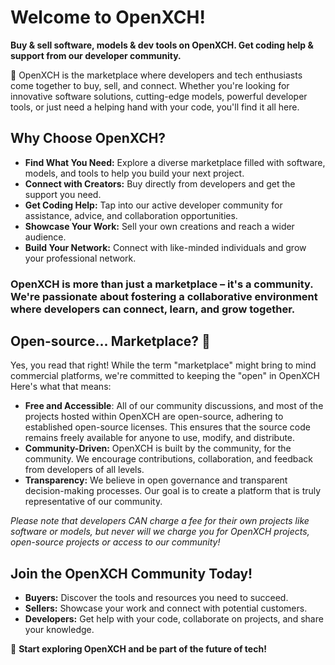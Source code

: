 # Welcome to OpenXCH!

**Buy & sell software, models & dev tools on OpenXCH. Get coding help & support from our developer community.**

🤝 OpenXCH is the marketplace where developers and tech enthusiasts come together to buy, sell, and connect. Whether you're looking for innovative software solutions, cutting-edge models, powerful developer tools, or just need a helping hand with your code, you'll find it all here.

## Why Choose OpenXCH?

* **Find What You Need:** Explore a diverse marketplace filled with software, models, and tools to help you build your next project.
* **Connect with Creators:**  Buy directly from developers and get the support you need.
* **Get Coding Help:**  Tap into our active developer community for assistance, advice, and collaboration opportunities.
* **Showcase Your Work:**  Sell your own creations and reach a wider audience.
* **Build Your Network:**  Connect with like-minded individuals and grow your professional network.

### OpenXCH is more than just a marketplace – it's a community. We're passionate about fostering a collaborative environment where developers can connect, learn, and grow together.

## Open-source... Marketplace? 🤔
Yes, you read that right! While the term "marketplace" might bring to mind commercial platforms, we're committed to keeping the "open" in OpenXCH Here's what that means:
* **Free and Accessible**: All of our community discussions, and most of the projects hosted within OpenXCH are open-source, adhering to established open-source licenses. This ensures that the source code remains freely available for anyone to use, modify, and distribute.
* **Community-Driven:** OpenXCH is built by the community, for the community. We encourage contributions, collaboration, and feedback from developers of all levels.
* **Transparency:** We believe in open governance and transparent decision-making processes. Our goal is to create a platform that is truly representative of our community.

*Please note that developers CAN charge a fee for their own projects like software or models, but never will we charge you for OpenXCH projects, open-source projects or access to our community!*


## Join the OpenXCH Community Today!

* **Buyers:**  Discover the tools and resources you need to succeed.
* **Sellers:**  Showcase your work and connect with potential customers.
* **Developers:**  Get help with your code, collaborate on projects, and share your knowledge.

🚀 **Start exploring OpenXCH and be part of the future of tech!** 
